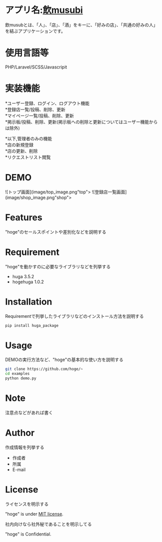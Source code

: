
# アプリ名:<a  href="https://nomusubi.herokuapp.com">飲musubi</a>
 飲musubとは、「人」、「店」、「酒」をキーに、「好みの店」、「共通の好みの人」を結ぶアプリケーションです。

# 使用言語等
PHP/Laravel/SCSS/Javascripit

# 実装機能
*ユーザー登録、ログイン、ログアウト機能  
*登録店一覧/投稿、削除、更新  
*マイページ一覧/投稿、削除、更新  
*掲示板/投稿、削除、更新(掲示板への削除と更新についてはユーザー機能からは除外)  
  
  *以下,管理者のみの機能  
  *店の新規登録  
  *店の更新、削除  
  *リクエストリスト閲覧

# DEMO
![トップ画面](image/top_image.png"top">
![登録店一覧画面](image/shop_image.png"shop">
 
# Features
 
"hoge"のセールスポイントや差別化などを説明する
 
# Requirement
 
"hoge"を動かすのに必要なライブラリなどを列挙する
 
* huga 3.5.2
* hogehuga 1.0.2
 
# Installation
 
Requirementで列挙したライブラリなどのインストール方法を説明する
 
```bash
pip install huga_package
```
 
# Usage
 
DEMOの実行方法など、"hoge"の基本的な使い方を説明する
 
```bash
git clone https://github.com/hoge/~
cd examples
python demo.py
```
 
# Note
 
注意点などがあれば書く
 
# Author
 
作成情報を列挙する
 
* 作成者
* 所属
* E-mail
 
# License
ライセンスを明示する
 
"hoge" is under [MIT license](https://en.wikipedia.org/wiki/MIT_License).
 
社内向けなら社外秘であることを明示してる
 
"hoge" is Confidential.
